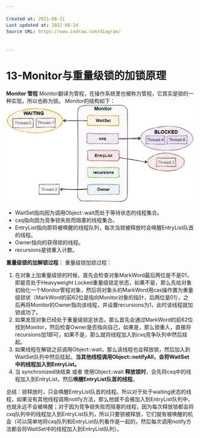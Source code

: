 ```yaml
---

Created at: 2021-08-11
Last updated at: 2022-08-24
Source URL: https://www.iodraw.com/diagram/


---
```


# 13-Monitor与重量级锁的加锁原理


**Monitor 管程**
Monitor翻译为管程，在操作系统里也被称为管程，它其实是锁的一种实现，所以也称为锁。
Monitor的结构如下：
![Monitor.png](./_resources/13-黑马-03-Monitor与重量级锁的加锁原理.resources/Monitor.png)

* WaitSet指向因为调用Object::wait而处于等待状态的线程集合。
* cxq指向因为竞争锁失败而阻塞的线程集合。
* EntryList指向即将被唤醒的线程队列，每次当锁被释放时会唤醒EntryList队首的线程。
* Owner指向的获得锁的线程。
* recursions是锁重入计数。

**重量级锁的加解锁过程**：
重量级锁加锁过程：

1. 在对象上加重量级锁的时候，首先会检查对象MarkWord最后两位是不是01，即是否处于Heavyweight Locked重量级锁定状态，如果不是，那么先给对象初始化一个Monitor管程对象，然后将对象头的MarkWord用cas操作置为重量级锁状（MarkWord的前62位是指向Monitor对象的指针，后两位是01），之后再将Monitor的Owner指向该线程，并设置recursions为1，此时该线程就加锁成功了。
2. 如果发现对象已经处于重量级锁定状态，那么首先会通过MarkWord的前62位找到Monitor，然后检查Owner是否指向自己，如果是，那么锁重入，直接将recursions加1即可，如果不是，那么就将线程加入到cxq竞争队列中然后挂起。
3. 如果线程在解锁之前调用Object::wait，那么该线程也会释放锁，然后加入到WaitSet队列中然后挂起。**当其他线程调用****Object::notifyAll****，会将WaitSet中的线程加入到EntryList。**
4. 当 synchronized块结束 或者 使用Object::wait **释放锁时**，会先将cxq中的线程加入到EntryList，然后**唤醒EntryList队首的线程**。

总结：锁释放时，只会唤醒EntryList队首的线程。所以对于处于waiting状态的线程，如果没有其他线程调用notify方法，那么他就不会被加入到EntryList队列中，也就永远不会被唤醒；对于因为竞争锁失败而阻塞的线程，因为每次释放锁都会将cxq队列中的线程加入到EntryList队列，所以只要锁被释放，它们就有被唤醒的机会（可以简单地将cxq队列和EntryList队列看作是一起的，然后每次调用notify方法都会将WaitSet中的线程加入到EntryList队列）。

